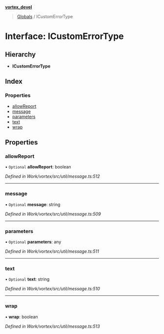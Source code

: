**[vortex_devel](../README.md)**

> [Globals](../globals.md) / ICustomErrorType

# Interface: ICustomErrorType

## Hierarchy

* **ICustomErrorType**

## Index

### Properties

* [allowReport](icustomerrortype.md#allowreport)
* [message](icustomerrortype.md#message)
* [parameters](icustomerrortype.md#parameters)
* [text](icustomerrortype.md#text)
* [wrap](icustomerrortype.md#wrap)

## Properties

### allowReport

• `Optional` **allowReport**: boolean

*Defined in Work/vortex/src/util/message.ts:512*

___

### message

• `Optional` **message**: string

*Defined in Work/vortex/src/util/message.ts:509*

___

### parameters

• `Optional` **parameters**: any

*Defined in Work/vortex/src/util/message.ts:511*

___

### text

• `Optional` **text**: string

*Defined in Work/vortex/src/util/message.ts:510*

___

### wrap

•  **wrap**: boolean

*Defined in Work/vortex/src/util/message.ts:513*

